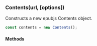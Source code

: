<h3 id="contents">Contents(url, [options])</h3>

Constructs a new epubjs Contents object.

```js
const contents = new Contents();
```

<h4 id='contents.methods'>Methods</h4>

